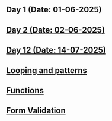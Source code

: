 ## Day 1 (Date: 01-06-2025)
## [Day 2 (Date: 02-06-2025)](./Assignments/Day_2.md)

## [Day 12 (Date: 14-07-2025)](./Assignments/day12JsLooping.md)

## [Looping and patterns](./Assignments/Lopping%20and%20patterns.pdf)

## [Functions](./Assignments/functions.md)

## [Form Validation](./Assignments/formValidation.md)